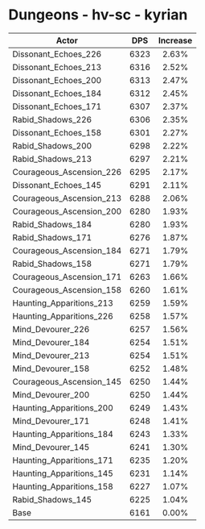 # Dungeons - hv-sc - kyrian
| Actor | DPS | Increase |
|---|:---:|:---:|
|Dissonant_Echoes_226|6323|2.63%|
|Dissonant_Echoes_213|6316|2.52%|
|Dissonant_Echoes_200|6313|2.47%|
|Dissonant_Echoes_184|6312|2.45%|
|Dissonant_Echoes_171|6307|2.37%|
|Rabid_Shadows_226|6306|2.35%|
|Dissonant_Echoes_158|6301|2.27%|
|Rabid_Shadows_200|6298|2.22%|
|Rabid_Shadows_213|6297|2.21%|
|Courageous_Ascension_226|6295|2.17%|
|Dissonant_Echoes_145|6291|2.11%|
|Courageous_Ascension_213|6288|2.06%|
|Courageous_Ascension_200|6280|1.93%|
|Rabid_Shadows_184|6280|1.93%|
|Rabid_Shadows_171|6276|1.87%|
|Courageous_Ascension_184|6271|1.79%|
|Rabid_Shadows_158|6271|1.79%|
|Courageous_Ascension_171|6263|1.66%|
|Courageous_Ascension_158|6260|1.61%|
|Haunting_Apparitions_213|6259|1.59%|
|Haunting_Apparitions_226|6258|1.57%|
|Mind_Devourer_226|6257|1.56%|
|Mind_Devourer_184|6254|1.51%|
|Mind_Devourer_213|6254|1.51%|
|Mind_Devourer_158|6252|1.48%|
|Courageous_Ascension_145|6250|1.44%|
|Mind_Devourer_200|6250|1.44%|
|Haunting_Apparitions_200|6249|1.43%|
|Mind_Devourer_171|6248|1.41%|
|Haunting_Apparitions_184|6243|1.33%|
|Mind_Devourer_145|6241|1.30%|
|Haunting_Apparitions_171|6235|1.20%|
|Haunting_Apparitions_145|6231|1.14%|
|Haunting_Apparitions_158|6227|1.07%|
|Rabid_Shadows_145|6225|1.04%|
|Base|6161|0.00%|
